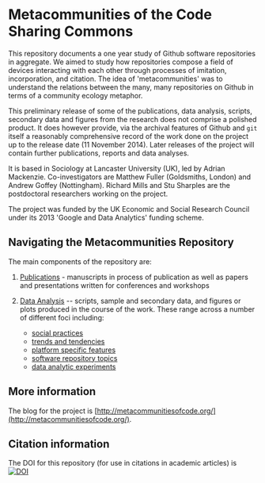 Metacommunities of the Code Sharing Commons
===============


This repository documents a one year study of Github software repositories in aggregate. We aimed to study how repositories compose a field of devices interacting with each other through processes of imitation, incorporation, and citation. The idea of 'metacommunities' was to understand the relations between the many, many repositories on Github in terms of a community ecology metaphor. 

This preliminary release of some of the publications, data analysis, scripts, secondary data and figures from the research does not comprise a polished product. It does however provide, via the archival features of Github and `git` itself a reasonably comprehensive record of the work done on the project up to the release date (11 November 2014). Later releases of the project will contain further publications, reports and data analyses. 


It is based in Sociology at Lancaster University (UK), led by Adrian Mackenzie. Co-investigators are Matthew Fuller (Goldsmiths, London) and Andrew Goffey (Nottingham). Richard Mills  and Stu Sharples are the postdoctoral researchers working on the project. 

The project was funded by the UK Economic and Social Research Council under its 2013 'Google and Data Analytics' funding scheme. 

## Navigating the Metacommunities Repository

The main components of the repository are:

1. [Publications](https://github.com/metacommunities/metacommunities/tree/master/publications) - manuscripts in process of publication as well as papers and presentations written for conferences and workshops

2. [Data Analysis](https://github.com/metacommunities/metacommunities/tree/master/data_analysis) -- scripts, sample and secondary data, and figures or plots produced in the course of the work. These range across a number of different foci including:

    - [social practices](https://github.com/metacommunities/metacommunities/tree/master/data_analysis/github_social_practices/)
    - [trends and tendencies](https://github.com/metacommunities/metacommunities/tree/master/data_analysis/github_time)
    - [platform specific features](https://github.com/metacommunities/metacommunities/tree/master/data_analysis/github_platform/)
    - [software repository topics](https://github.com/metacommunities/metacommunities/tree/master/data_analysis/github_repository_topics/)
    - [data analytic experiments](https://github.com/metacommunities/metacommunities/tree/master/data_analysis/github_data_infrastructures/)

## More information

The blog for the project is [http://metacommunitiesofcode.org/](http://metacommunitiesofcode.org/).

## Citation information

The DOI for this repository (for use in citations in academic articles) is [![DOI](https://zenodo.org/badge/7115/metacommunities/metacommunities.png)](http://dx.doi.org/10.5281/zenodo.12651)
